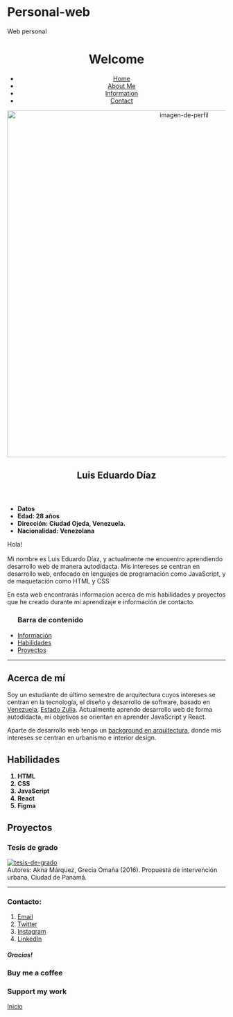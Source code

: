 # Personal-web
Web personal
<!DOCTYPE html>
<html lang="en-US">
  <head>
    <meta charset="UTF-8">
    <title>Personal Web Luis Eduardo Díaz</title>
    <link rel="stylesheet" type="text/css" href="styles.css">
  </head>
  <body>
    <header>
      <h1><strong>Welcome</strong></h1>
      <nav id="navbar">   
        <ul>
          <li><a href="">Home</a></li>
          <li><a href="#about-me">About Me</a></li>
          <li><a href="#information">Information</a></li>
          <li><a href="#contact">Contact</a></li>
        </ul>
      </nav>
      <a target="_blank" href="https://www.linkedin.com/in/luiseduardodiazv/"><img class="imagen-de-perfil" src="https://www.notion.so/image/https%3A%2F%2Fs3-us-west-2.amazonaws.com%2Fpublic.notion-static.com%2F42bdc3e0-7c8f-48b8-ba88-8497dcc0b36b%2Fphoto_2020-12-05_14-51-59.jpg?width=180&userId=2df478bb-ed80-4268-838b-761757425b08&cache=v2" width="800px" height="800px" alt="imagen-de-perfil" id="top"></a>
      <h2 class="encabezado-principal" id="about-me"><strong>Luis Eduardo Díaz</strong></h2>
      </header> 
      <aside class="un-list">
        <ul>
          <strong>
            <li>Datos</li>
            <li>Edad: 28 años</li>
            <li>Dirección: Ciudad Ojeda, Venezuela.</li>
            <li>Nacionalidad: Venezolana</li>
          </strong> 
        </ul>
      </aside>
      <!-- Mejorar mi presentación -->
    <main class="presentacion">
      <p>Hola!<br><br>Mi nombre es Luis Eduardo Díaz, y actualmente me encuentro aprendiendo desarrollo web de manera autodidacta. Mis intereses se centran en desarrollo web, enfocado en lenguajes de programación como JavaScript, y de maquetación como HTML y CSS</p>
      <p>En esta web encontrarás informacion acerca de mis habilidades y proyectos que he creado durante mi aprendizaje e información de contacto.</p>
    </main>
    <nav class="un-list-dos" id="information">
      <ul>
        <h3 class="barra">Barra de contenido</h3>
        <li><a href="#informacion">Información</a></li>
        <li><a href="#habilidades">Habilidades</a></li>
        <li><a href="#proyectos">Proyectos</a></li>
      </ul>
    </nav>
    <hr>
    <section>
      <article>
        <h2 id="informacion">Acerca de mí</h2>
        <p class="descripcion-uno">Soy un estudiante de último semestre de arquitectura cuyos intereses se centran en la tecnología, el diseño y desarrollo de software, basado en <u>Venezuela</u>, <a target="_blank" href="https://www.instagram.com/p/CUiMed4lFDS/">Estado Zulia</a>. Actualmente aprendo desarrollo web de forma autodidacta, mi objetivos se orientan en aprender JavaScript y React.</p>
        <!-- mejorar redaccion de la presentacion -->
        <p class="descripcion-dos">Aparte de desarrollo web tengo un <u>background en arquitectura</u>, donde mis intereses se centran en urbanismo e interior design.</p>
      </article>
    </section>
    <section>
      <article>
        <h2 id="habilidades">Habilidades</h2>
        <ol class="list-ord-1">
          <strong>
            <li>HTML</li>
            <li>CSS</li>
            <li>JavaScript</li>
            <li>React</li>
            <li>Figma</li>
          </strong>
        </ol>
      </article>
    </section>
    <section>
      <article>
        <h2 id="proyectos">Proyectos</h2>
        <h3 class="tesis">Tesis de grado</h3>
        <!-- Ejemplo de tesis hasta terminar la mia -->
        <a target="_blank" href="http://www.aknamarquez.com/manuelespinosainterv"><img src="https://images.squarespace-cdn.com/content/v1/575c3eec746fb9ca8e92d938/1466957193221-X8OTI2C8E6AI5O7UFNDB/zBoulevard+comercial.png?format=2500w" alt="tesis-de-grado"></a>
        <figcaption>Autores: Akna Márquez, Grecia Omaña (2016). Propuesta de intervención urbana, Ciudad de Panamá.</figcaption>
      </article>
    </section>
    <footer>
      <!-- agregar un encabezado -->
      <hr>
      <h3 id="contact">Contacto:</h3>
        <ol class="ult-list">
          <li><a class="sub" target="_blank" href="#">Email</a></li>
          <li><a class="sub" target="_blank" href="https://twitter.com/naval/status/1002103360646823936">Twitter</a></li>
          <li><a class="sub" target="_blank" href="https://www.instagram.com/luiseduardodvz/">Instagram</a>
          </li>
          <li><a class="sub" target="_blank" href="https://www.linkedin.com/in/luiseduardodiazv/">LinkedIn</a></li>
        </ol>
    </footer>
    <!-- padding and margin -->
    <h5 class="texto-incrustado">Gracias!</h5>
    <div class="box black-box">
      <h3 class="box caja-amarilla">Buy me a coffee</h3>
      <h3 class="box caja-azul">Support my work</h3>
    </div>
    <!-- padding and margin -->
    <!-- arreglar este "inicio" -->
    <section class="boton-inicio">
        <a href="#top">Inicio</a>
    </div>
  </body>
</html>
